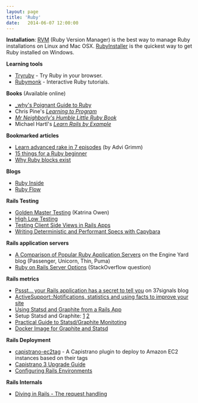 ```yaml
---
layout: page
title: 'Ruby'
date:   2014-06-07 12:00:00
---
```


**Installation**: [RVM](https://rvm.io/rvm/install/) (Ruby Version Manager) is
the best way to manage Ruby installations on Linux and Mac OSX.
[RubyInstaller](http://rubyinstaller.org/) is the quickest way to get Ruby
installed on Windows.

**Learning tools**

* [Tryruby](http://tryruby.org/) - Try Ruby in your browser.
* [Rubymonk](http://rubymonk.org/) - Interactive Ruby tutorials.

**Books** (Available online)

* [_why's Poignant Guide to Ruby](http://mislav.uniqpath.com/poignant-guide/)
* Chris Pine's [_Learning to Program_](http://pine.fm/LearnToProgram/)
* [_Mr Neighborly's Humble Little Ruby Book_](http://humblelittlerubybook.com/)
* Michael Hartl's [_Learn Rails by Example_](http://ruby.railstutorial.org/ruby-on-rails-tutorial-book)

**Bookmarked articles**

* [Learn advanced rake in 7 episodes](http://devblog.avdi.org/2014/04/30/learn-advanced-rake-in-7-episodes/) (by Advi Grimm)
* [15 things for a Ruby beginner](http://www.jasimabasheer.com/posts/meta_introduction_to_ruby.html)
* [Why Ruby blocks exist](http://programming.oreilly.com/2014/02/why-ruby-blocks-exist.html)

**Blogs**

* [Ruby Inside](http://www.rubyinside.com/)
* [Ruby Flow](http://www.rubyflow.com/)

**Rails Testing**

* [Golden Master Testing](http://www.sitepoint.com/golden-master-testing-refactor-complicated-views/) (Katrina Owen)
* [High Low Testing](http://mikepackdev.com/blog_posts/39-high-low-testing)
* [Testing Client Side Views in Rails Apps](http://blog.arkency.com/2013/09/testing-client-side-views-in-rails-apps/)
* [Writing Deterministic and Performant Specs with Capybara](http://blog.carbonfive.com/2013/07/26/writing-deterministic-performant-specs-with-capybara/)

**Rails application servers**

* [A Comparison of Popular Ruby Application Servers](https://blog.engineyard.com/2014/ruby-app-server-arena-pt1)
  on the Engine Yard blog (Passenger, Unicorn, Thin, Puma)
* [Ruby on Rails Server Options](http://stackoverflow.com/questions/4113299/ruby-on-rails-server-options/4113570#4113570)
  (StackOverflow question)

**Rails metrics**

* [Pssst... your Rails application has a secret to tell you](http://signalvnoise.com/posts/3091-pssst-your-rails-application-has-a-secret-to-tell-you) on 37signals blog
* [ActiveSupport::Notifications, statistics and using facts to improve your site](http://www.reinteractive.net/posts/141-activesupport-notifications-statistics-and-using-facts-to-improve-your-site)
* [Using Statsd and Graphite from a Rails App](http://www.spacevatican.org/2012/9/18/using-statsd-and-graphite-from-a-rails-app/)
* Setup Statsd and Graphite: [1](http://www.kinvey.com/blog/89/how-to-set-up-metric-collection-using-graphite-and-statsd-on-ubuntu-1204-lts) [2](http://the.randomengineer.com/2014/05/04/monitor-application-events-in-real-time/)
* [Practical Guide to Statsd/Graphite Monitoting](http://matt.aimonetti.net/posts/2013/06/26/practical-guide-to-graphite-monitoring/)
* [Docker Image for Graphite and Statsd](https://github.com/hopsoft/docker-graphite-statsd)

**Rails Deployment**

* [capistrano-ec2tag](https://github.com/douglasjarquin/capistrano-ec2tag) - A Capistrano plugin to deploy to Amazon EC2 instances based on their tags
* [Capistrano 3 Upgrade Guide](https://semaphoreapp.com/blog/2013/11/26/capistrano-3-upgrade-guide.html)
* [Configuring Rails Environments](http://eng.joingrouper.com/blog/2014/09/02/configuring-rails-environments/)

**Rails Internals**

* [Diving in Rails - The request handling](http://blog.siami.fr/diving-in-rails-the-request-handling)
